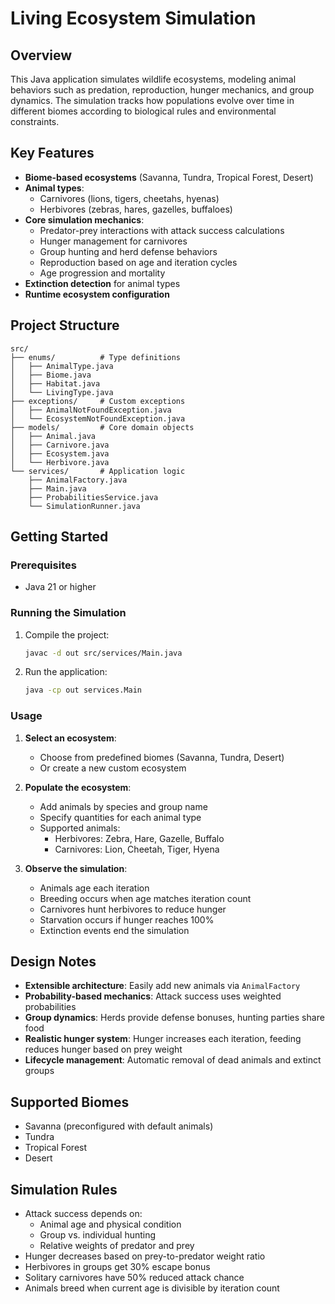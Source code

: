 # Living Ecosystem Simulation

## Overview
This Java application simulates wildlife ecosystems, modeling animal behaviors such as predation, reproduction, hunger mechanics, and group dynamics. 
The simulation tracks how populations evolve over time in different biomes according to biological rules and environmental constraints.

## Key Features
- **Biome-based ecosystems** (Savanna, Tundra, Tropical Forest, Desert)
- **Animal types**:
    - Carnivores (lions, tigers, cheetahs, hyenas)
    - Herbivores (zebras, hares, gazelles, buffaloes)
- **Core simulation mechanics**:
    - Predator-prey interactions with attack success calculations
    - Hunger management for carnivores
    - Group hunting and herd defense behaviors
    - Reproduction based on age and iteration cycles
    - Age progression and mortality
- **Extinction detection** for animal types
- **Runtime ecosystem configuration**

## Project Structure
```
src/
├── enums/          # Type definitions
│   ├── AnimalType.java
│   ├── Biome.java
│   ├── Habitat.java
│   └── LivingType.java
├── exceptions/     # Custom exceptions
│   ├── AnimalNotFoundException.java
│   └── EcosystemNotFoundException.java
├── models/         # Core domain objects
│   ├── Animal.java
│   ├── Carnivore.java
│   ├── Ecosystem.java
│   └── Herbivore.java
└── services/       # Application logic
    ├── AnimalFactory.java
    ├── Main.java
    ├── ProbabilitiesService.java
    └── SimulationRunner.java
```

## Getting Started

### Prerequisites
- Java 21 or higher

### Running the Simulation
1. Compile the project:
   ```bash
   javac -d out src/services/Main.java
   ```
2. Run the application:
   ```bash
   java -cp out services.Main
   ```

### Usage
1. **Select an ecosystem**:
    - Choose from predefined biomes (Savanna, Tundra, Desert)
    - Or create a new custom ecosystem

2. **Populate the ecosystem**:
    - Add animals by species and group name
    - Specify quantities for each animal type
    - Supported animals:
        - Herbivores: Zebra, Hare, Gazelle, Buffalo
        - Carnivores: Lion, Cheetah, Tiger, Hyena

3. **Observe the simulation**:
    - Animals age each iteration
    - Breeding occurs when age matches iteration count
    - Carnivores hunt herbivores to reduce hunger
    - Starvation occurs if hunger reaches 100%
    - Extinction events end the simulation

## Design Notes
- **Extensible architecture**: Easily add new animals via `AnimalFactory`
- **Probability-based mechanics**: Attack success uses weighted probabilities
- **Group dynamics**: Herds provide defense bonuses, hunting parties share food
- **Realistic hunger system**: Hunger increases each iteration, feeding reduces hunger based on prey weight
- **Lifecycle management**: Automatic removal of dead animals and extinct groups

## Supported Biomes
- Savanna (preconfigured with default animals)
- Tundra
- Tropical Forest
- Desert

## Simulation Rules
- Attack success depends on:
    - Animal age and physical condition
    - Group vs. individual hunting
    - Relative weights of predator and prey
- Hunger decreases based on prey-to-predator weight ratio
- Herbivores in groups get 30% escape bonus
- Solitary carnivores have 50% reduced attack chance
- Animals breed when current age is divisible by iteration count